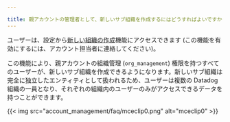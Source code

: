 ```yaml
---

title: 親アカウントの管理者として、新しいサブ組織を作成するにはどうすればよいですか？
---
```


ユーザーは、設定から[新しい組織の作成][1]機能にアクセスできます (この機能を有効にするには、アカウント担当者に連絡してください)。

この機能により、親アカウントの組織管理 (`org_management`) 権限を持つすべてのユーザーが、新しいサブ組織を作成できるようになります。新しいサブ組織は完全に独立したエンティティとして扱われるため、ユーザーは複数の Datadog 組織の一員となり、それぞれの組織内のユーザーのみがアクセスできるデータを持つことができます。

{{< img src="account_management/faq/mceclip0.png" alt="mceclip0" >}}

[1]: /ja/account_management/multi_organization/
